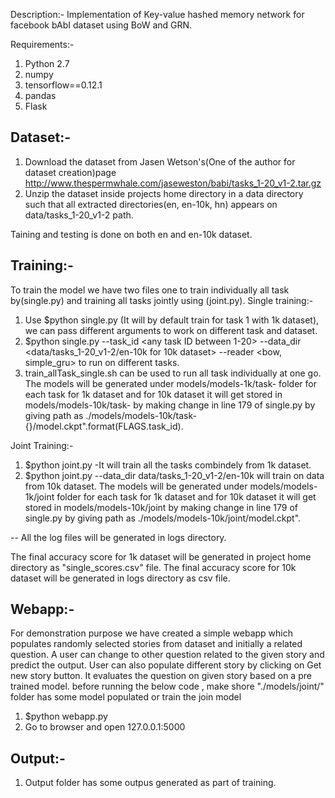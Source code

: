 Description:- Implementation of Key-value hashed memory network for facebook bAbI dataset using BoW and GRN.

Requirements:-
1. Python 2.7
2. numpy
3. tensorflow==0.12.1
4. pandas
5. Flask

Dataset:-
----------------------------------------------
1. Download the dataset from Jasen Wetson's(One of the author for dataset creation)page http://www.thespermwhale.com/jaseweston/babi/tasks_1-20_v1-2.tar.gz
2. Unzip the dataset inside projects home directory in a data directory such that all extracted directories(en, en-10k, hn) appears on data/tasks_1-20_v1-2 path.

Taining and testing is done on both en and en-10k dataset.

Training:-
-----------------------

To train the model we have two files one to train individually all task by(single.py) and training all tasks jointly using (joint.py).
Single training:-
1. Use $python single.py  (It will by default train for task 1 with 1k dataset), we can pass different arguments to work on different task and dataset.
2. $python single.py --task_id <any task ID between 1-20> --data_dir <data/tasks_1-20_v1-2/en-10k for 10k dataset> --reader <bow, simple_gru> to run on different tasks.
3. train_allTask_single.sh can be used to run all task individually at one go.
The models will be generated under models/models-1k/task-<ID> folder for each task for 1k dataset and for 10k dataset it will get stored in models/models-10k/task-<ID> by
making change in line 179 of single.py by giving path as ./models/models-10k/task-{}/model.ckpt".format(FLAGS.task_id).

Joint Training:-
1. $python joint.py  -It will train all the tasks combindely from 1k dataset.
2. $python joint.py --data_dir data/tasks_1-20_v1-2/en-10k   will train on data from 10k dataset.
The models will be generated under models/models-1k/joint folder for each task for 1k dataset and for 10k dataset it will get stored in models/models-10k/joint by
making change in line 179 of single.py by giving path as ./models/models-10k/joint/model.ckpt".

-- All the log files will be generated in logs directory.

The final accuracy score for 1k dataset will be generated in project home directory as "single_scores.csv" file.
The final accuracy score for 10k dataset will be generated in logs directory as csv file.


Webapp:-
-------------------------------------
For demonstration purpose we have created a simple webapp which populates randomly selected stories from dataset and initially a related question. A user can change to other question related to
the given story and predict the output. User can also populate different story by clicking on Get new story button. It evaluates the question on given story based on a pre trained model. 
before running the below code , make shore "./models/joint/" folder has some model populated or train the join model
1. $python webapp.py
2. Go to browser and open 127.0.0.1:5000


Output:-
--------------------
1. Output folder has some outpus generated as part of training.



